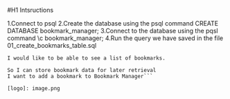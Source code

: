 #H1 Intsructions

1.Connect to psql
2.Create the database using the psql command CREATE DATABASE bookmark_manager;
3.Connect to the database using the pqsl command \c bookmark_manager;
4.Run the query we have saved in the file 01_create_bookmarks_table.sql




```As a user, to be able to see my saved pages,
I would like to be able to see a list of bookmarks.
```
```As a user
So I can store bookmark data for later retrieval
I want to add a bookmark to Bookmark Manager```

[logo]: image.png
